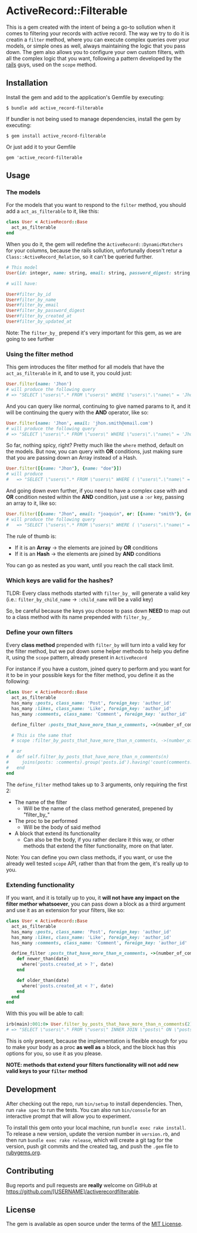 # ActiveRecord::Filterable

This is a gem created with the intent of being a go-to sollution when it comes to filtering your records with active record.
The way we try to do it is creatin a `filter` method, where you can execute complex queries over your models, or simple ones as well, always maintaining the logic that you pass down.
The gem also allows you to configure your own custom filters, with all the complex logic that you want, following a pattern developed by the [rails](https://github.com/rails/rails) guys, used on the `scope` method.

## Installation

Install the gem and add to the application's Gemfile by executing:

    $ bundle add active_record-filterable

If bundler is not being used to manage dependencies, install the gem by executing:

    $ gem install active_record-filterable

Or just add it to your Gemfile

```
gem 'active_record-filterable
```

## Usage

### The models

For the models that you want to respond to the `filter` method, you should add a `act_as_filterable` to it, like this:

```ruby
class User < ActiveRecord::Base
  act_as_filterable
end
```

When you do it, the gem will redefine the `ActiveRecord::DynamicMatchers` for your columns, because the rails sollution, unfortunally doesn't retur a `Class::ActiveRecord_Relation`, so it can't be queried further.

```ruby
# This model
User(id: integer, name: string, email: string, password_digest: string, created_at: datetime, updated_at: datetime)

# will have:

User#filter_by_id
User#filter_by_name
User#filter_by_email
User#filter_by_password_digest
User#filter_by_created_at
User#filter_by_updated_at
```

Note: The `filter_by_` prepend it's very important for this gem, as we are going to see further

### Using the filter method

This gem introduces the filter method for all models that have the `act_as_filterable` in it, and to use it, you could just:

```ruby
User.filter(name: 'Jhon')
# will produce the following query
# => "SELECT \"users\".* FROM \"users\" WHERE \"users\".\"name\" = 'Jhon'"
```

And you can query like normal, continuing to give named params to it, and it will be continuing the query with the **AND** operator, like so:

```ruby
User.filter(name: 'Jhon', email: 'jhon.smith@email.com')
# will produce the following query
# => "SELECT \"users\".* FROM \"users\" WHERE \"users\".\"name\" = 'Jhon'" AND \"users\".\"email\" = 'jhon.smith@email.com'"
```

So far, nothing spicy, right? Pretty much like the `where` method, default on the models.
But now, you can query with **OR** conditions, just making sure that you are passing down an Array instead of a Hash.

```ruby
User.filter([{name: "Jhon"}, {name: "doe"}])
# will produce
#   => "SELECT \"users\".* FROM \"users\" WHERE ( \"users\".\"name\" = 'Jhon' AND \"users\".\"name\" = 'doe' )"
```

And going down even further, if you need to have a complex case with and **OR** condition nested within the **AND** condition, just use a `:or` key, passing an array to it, like so:

```ruby
User.filter([{name: "Jhon", email: "joaquin", or: [{name: "smith"}, {email: "smit"}]}, {name: "doe"}])
# will produce the following query
#   => "SELECT \"users\".* FROM \"users\" WHERE ( \"users\".\"name\" = 'Jhon' AND \"users\".\"email\" = 'joaquin' AND ( \"users\".\"name\" = 'smith' OR \"users\".\"email\" = 'smit' ) AND \"users\".\"name\" = 'doe' )"
```

The rule of thumb is:

- If it is an **Array** -> the elements are joined by **OR** conditions
- If it is an **Hash** -> the elements are joined by **AND** conditions

You can go as nested as you want, until you reach the call stack limit.

### Which keys are valid for the hashes?

TLDR: Every class methods started with `filter_by_` will generate a valid key (i.e.: `filter_by_child_name` -> `:child_name` will be a valid key)

So, be careful because the keys you choose to pass down **NEED** to map out to a class method with its name prepended with `filter_by_`.

### Define your own filters

Every **class method** prepended with `filter_by` will turn into a valid key for the filter method, but we put down some helper methods to help you define it, using the `scope` pattern, already present in `ActiveRecord`

For instance if you have a custom, joined query to perform and you want for it to be in your possible keys for the filter method, you define it as the following:

```ruby
class User < ActiveRecord::Base
  act_as_filterable
  has_many :posts, class_name: 'Post', foreign_key: 'author_id'
  has_many :likes, class_name: 'Like', foreign_key: 'author_id'
  has_many :comments, class_name: 'Comment', foreign_key: 'author_id'

  define_filter :posts_that_have_more_than_n_comments, ->(number_of_comments) { joins(posts: :comments).group('posts.id').having('count(comments.id) > ?', number_of_comments) }

  # This is the same that
  # scope :filter_by_posts_that_have_more_than_n_comments, ->(number_of_comments) { joins(posts: :comments).group('posts.id').having('count(comments.id) > ?', number_of_comments) }

  # or
#   def self.filter_by_posts_that_have_more_than_n_comments(n)
#     joins(posts: :comments).group('posts.id').having('count(comments.id) > ?', n)
#   end
end

```

The `define_filter` method takes up to 3 arguments, only requiring the first 2:

- The name of the filter
  - Will be the name of the class method generated, prepened by "filter_by\_"
- The proc to be performed
  - Will be the body of said method
- A block that extend its functionality
  - Can also be the body, if you rather declare it this way, or other methods that extend the filter functionality, more on that later.

Note: You can define you own class methods, if you want, or use the already well tested `scope` API, rather than that from the gem, it's really up to you.

### Extending functionality

If you want, and it is totally up to you, it **will not have any impact on the filter methor whatsoever**, you can pass down a block as a third argument and use it as an extension for your filters, like so:

```ruby
class User < ActiveRecord::Base
  act_as_filterable
  has_many :posts, class_name: 'Post', foreign_key: 'author_id'
  has_many :likes, class_name: 'Like', foreign_key: 'author_id'
  has_many :comments, class_name: 'Comment', foreign_key: 'author_id'

  define_filter :posts_that_have_more_than_n_comments, ->(number_of_comments) { joins(posts: :comments).group('posts.id').having('count(comments.id) > ?', number_of_comments) } do
    def newer_than(date)
      where('posts.created_at > ?', date)
    end

    def older_than(date)
      where('posts.created_at < ?', date)
    end
  end
end

```

With this you will be able to call:

```ruby
irb(main):001:0> User.filter_by_posts_that_have_more_than_n_comments(2).newer_than(2.days.ago)
# => "SELECT \"users\".* FROM \"users\" INNER JOIN \"posts\" ON \"posts\".\"author_id\" = \"users\".\"id\" INNER JOIN \"comments\" ON \"comments\".\"post_id\" = \"posts\".\"id\" WHERE (posts.created_at > '2022-12-15 11:54:47.858206') GROUP BY \"posts\".\"id\" HAVING (count(comments.id) > 30)"
```

This is only present, because the implementation is flexible enough for you to make your body as a proc **as well as** a block, and the block has this options for you, so use it as you please.

**NOTE: methods that extend your filters functionality will not add new valid keys to your `filter` method**

## Development

After checking out the repo, run `bin/setup` to install dependencies. Then, run `rake spec` to run the tests. You can also run `bin/console` for an interactive prompt that will allow you to experiment.

To install this gem onto your local machine, run `bundle exec rake install`. To release a new version, update the version number in `version.rb`, and then run `bundle exec rake release`, which will create a git tag for the version, push git commits and the created tag, and push the `.gem` file to [rubygems.org](https://rubygems.org).

## Contributing

Bug reports and pull requests are **really** welcome on GitHub at https://github.com/[USERNAME]/activerecordfilterable.

## License

The gem is available as open source under the terms of the [MIT License](https://opensource.org/licenses/MIT).

